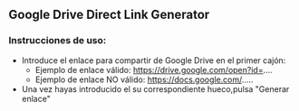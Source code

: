 Google Drive Direct Link Generator
-------------------------

### Instrucciones de uso: 

* Introduce el enlace para compartir de Google Drive en el primer cajón: 
	* Ejemplo de enlace válido: https://drive.google.com/open?id=.... 
	* Ejemplo de enlace NO válido: https://docs.google.com/..... 
* Una vez hayas introducido el su correspondiente hueco,pulsa "Generar enlace"